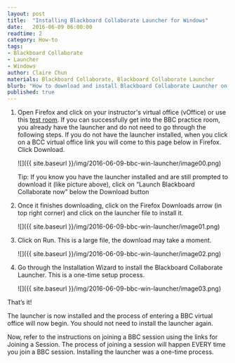 ```yaml
---
layout: post
title:  "Installing Blackboard Collaborate Launcher for Windows"
date:   2016-06-09 06:00:00
readtime: 2
category: How-to
tags:
- Blackboard Collaborate
- Launcher
- Windows
author: Claire Chun
materials: Blackboard Collaborate, Blackboard Collaborate Launcher
blurb: "How to download and install Blackboard Collaborate Launcher on Windows."
published: true
---
```

1. Open Firefox and click on your instructor's virtual office (vOffice) or use this [test room](<http://tinyurl.com/clairesvoffice>). If you can successfully get into the BBC practice room, you already have the launcher and do not need to go through the following steps. If you do not have the launcher installed, when you click on a BCC virtual office link you will come to this page below in Firefox. Click Download.

    ![]({{ site.baseurl }}/img/2016-06-09-bbc-win-launcher/image00.png)

    Tip: If you know you have the launcher installed and are still prompted to download it (like picture above), click on “Launch Blackboard Collaborate now” below the Download button

2. Once it finishes downloading, click on the Firefox Downloads arrow (in top right corner) and click on the launcher file to install it.

    ![]({{ site.baseurl }}/img/2016-06-09-bbc-win-launcher/image01.png)

3. Click on Run. This is a large file, the download may take a moment.

    ![]({{ site.baseurl }}/img/2016-06-09-bbc-win-launcher/image02.png)

4. Go through the Installation Wizard to install the Blackboard Collaborate Launcher. This is a one-time setup process.

    ![]({{ site.baseurl }}/img/2016-06-09-bbc-win-launcher/image03.png)

That’s it!

The launcher is now installed and the process of entering a BBC virtual office will now begin.  You should not need to install the launcher again.

Now, refer to the instructions on joining a BBC session using the links for Joining a Session.  The process of joining a session will happen EVERY time you join a BBC session.  Installing the launcher was a one-time process.
